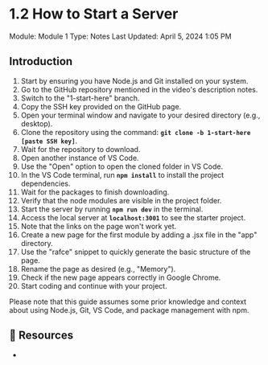# 1.2 How to Start a Server

Module: Module 1
Type: Notes
Last Updated: April 5, 2024 1:05 PM

## **Introduction**

1. Start by ensuring you have Node.js and Git installed on your system.
2. Go to the GitHub repository mentioned in the video's description notes.
3. Switch to the "1-start-here" branch.
4. Copy the SSH key provided on the GitHub page.
5. Open your terminal window and navigate to your desired directory (e.g., desktop).
6. Clone the repository using the command: **`git clone -b 1-start-here [paste SSH key]`**.
7. Wait for the repository to download.
8. Open another instance of VS Code.
9. Use the "Open" option to open the cloned folder in VS Code.
10. In the VS Code terminal, run **`npm install`** to install the project dependencies.
11. Wait for the packages to finish downloading.
12. Verify that the node modules are visible in the project folder.
13. Start the server by running **`npm run dev`** in the terminal.
14. Access the local server at **`localhost:3001`** to see the starter project.
15. Note that the links on the page won't work yet.
16. Create a new page for the first module by adding a .jsx file in the "app" directory.
17. Use the "rafce" snippet to quickly generate the basic structure of the page.
18. Rename the page as desired (e.g., "Memory").
19. Check if the new page appears correctly in Google Chrome.
20. Start coding and continue with your project.

Please note that this guide assumes some prior knowledge and context about using Node.js, Git, VS Code, and package management with npm.

## 📄 Resources

-